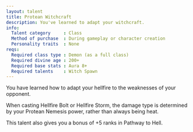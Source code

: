 ```yaml
---
layout: talent
title: Protean Witchcraft
description: You've learned to adapt your witchcraft.
info:
  Talent category     : Class
  Method of purchase  : During gameplay or character creation
  Personality traits  : None
reqs:
  Required class type : Demon (as a full class)
  Required divine age : 200+
  Required base stats : Aura 8+
  Required talents    : Witch Spawn
---
```


You have learned how to adapt your hellfire to the weaknesses of your opponent.

When casting Hellfire Bolt or Hellfire Storm, the damage type is determined by your Protean Nemesis power, rather than always being heat.

This talent also gives you a bonus of +5 ranks in Pathway to Hell.